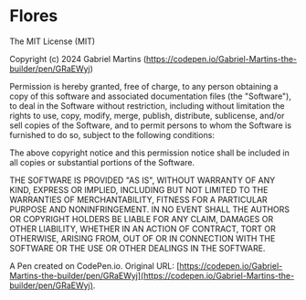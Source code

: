 # Flores

The MIT License (MIT)

Copyright (c) 2024 Gabriel Martins (https://codepen.io/Gabriel-Martins-the-builder/pen/GRaEWyj)

Permission is hereby granted, free of charge, to any person obtaining a copy
of this software and associated documentation files (the "Software"), to deal
in the Software without restriction, including without limitation the rights
to use, copy, modify, merge, publish, distribute, sublicense, and/or sell
copies of the Software, and to permit persons to whom the Software is
furnished to do so, subject to the following conditions:

The above copyright notice and this permission notice shall be included in all
copies or substantial portions of the Software.

THE SOFTWARE IS PROVIDED "AS IS", WITHOUT WARRANTY OF ANY KIND, EXPRESS OR
IMPLIED, INCLUDING BUT NOT LIMITED TO THE WARRANTIES OF MERCHANTABILITY,
FITNESS FOR A PARTICULAR PURPOSE AND NONINFRINGEMENT. IN NO EVENT SHALL THE
AUTHORS OR COPYRIGHT HOLDERS BE LIABLE FOR ANY CLAIM, DAMAGES OR OTHER
LIABILITY, WHETHER IN AN ACTION OF CONTRACT, TORT OR OTHERWISE, ARISING FROM,
OUT OF OR IN CONNECTION WITH THE SOFTWARE OR THE USE OR OTHER DEALINGS IN THE
SOFTWARE.


A Pen created on CodePen.io. Original URL: [https://codepen.io/Gabriel-Martins-the-builder/pen/GRaEWyj](https://codepen.io/Gabriel-Martins-the-builder/pen/GRaEWyj).

